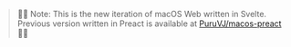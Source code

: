 > 🛑🛑 Note: This is the new iteration of macOS Web written in Svelte. Previous version written in Preact is available at [PuruVJ/macos-preact](https://github.com/puruvj/macos-preact) 🛑🛑
> 